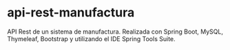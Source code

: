 # api-rest-manufactura
API Rest de un sistema de manufactura. Realizada con Spring Boot, MySQL, Thymeleaf, Bootstrap y utilizando el IDE Spring Tools Suite.
